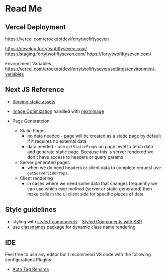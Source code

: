 # Read Me

## Vercel Deployment

https://vercel.com/erockdotdev/fortytwofiftyseven

https://develop.fortytwofiftyseven.com/
https://staging.fortytwofiftyseven.com/
https://fortytwofiftyseven.com/

Environment Variables 
https://vercel.com/erockdotdev/fortytwofiftyseven/settings/environment-variables

## Next JS Reference

- [Serving static assets](https://nextjs.org/docs/basic-features/static-file-serving)

- [Image Optimization](https://nextjs.org/docs/basic-features/image-optimization) handled with [next/image](https://nextjs.org/docs/api-reference/next/image)
- Page Generatoion 
  - Static Pages
    - no data needed - page will be created as a static page by default if it requires no external data
    - data needed - use `getStaticProps` on page level to fetch data and generate static page. Because this is server rendered we don't have access to headers or query params
  - Server generated pages
    - when we do need headers or client data to complete request use `getServerSideProps`.
  - Client rendering 
    - in cases where we need some data that changes frequently we can use which ever method (server or static generated) then make calls in the ui client side for  specific pieces of data

## Style guidelines

- styling with [styled-components](https://styled-components.com/)
  – [Styled Components with SSR](https://styled-components.com/docs/advanced#server-side-rendering)
- use [classnames](https://www.npmjs.com/package/classnames) package for dynamic class name rendering

## IDE

Feel free to use any editor but I recommend VS code with the following configurations
Plugins

- [Auto Tag Rename](https://marketplace.visualstudio.com/items?itemName=formulahendry.auto-rename-tag)
